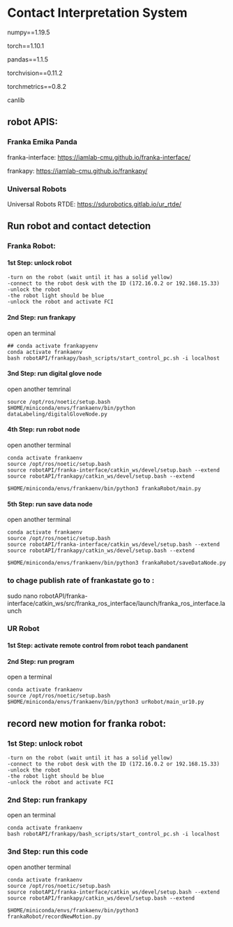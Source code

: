 # Contact Interpretation System

numpy==1.19.5

torch==1.10.1

pandas==1.1.5

torchvision==0.11.2

torchmetrics==0.8.2

canlib

## robot APIS: 

### Franka Emika Panda

franka-interface: https://iamlab-cmu.github.io/franka-interface/ 


frankapy: https://iamlab-cmu.github.io/frankapy/ 


### Universal Robots
Universal Robots RTDE: https://sdurobotics.gitlab.io/ur_rtde/

## Run robot and contact detection

### Franka Robot:

#### 1st  Step: unlock robot
	-turn on the robot (wait until it has a solid yellow)
	-connect to the robot desk with the ID (172.16.0.2 or 192.168.15.33)
	-unlock the robot
	-the robot light should be blue
	-unlock the robot and activate FCI

#### 2nd Step: run frankapy

open an terminal

	## conda activate frankapyenv
	conda activate frankaenv
	bash robotAPI/frankapy/bash_scripts/start_control_pc.sh -i localhost


#### 3nd Step: run digital glove node

open another temrinal

	source /opt/ros/noetic/setup.bash
	$HOME/miniconda/envs/frankaenv/bin/python dataLabeling/digitalGloveNode.py

#### 4th Step: run robot node

open another terminal 

	conda activate frankaenv
	source /opt/ros/noetic/setup.bash
	source robotAPI/franka-interface/catkin_ws/devel/setup.bash --extend
	source robotAPI/frankapy/catkin_ws/devel/setup.bash --extend
	
	$HOME/miniconda/envs/frankaenv/bin/python3 frankaRobot/main.py

#### 5th Step: run save data node

open another terminal

	conda activate frankaenv
	source /opt/ros/noetic/setup.bash
	source robotAPI/franka-interface/catkin_ws/devel/setup.bash --extend
	source robotAPI/frankapy/catkin_ws/devel/setup.bash --extend

	$HOME/miniconda/envs/frankaenv/bin/python3 frankaRobot/saveDataNode.py


### to chage publish rate of frankastate go to : 
sudo nano robotAPI/franka-interface/catkin_ws/src/franka_ros_interface/launch/franka_ros_interface.launch


### UR Robot

#### 1st  Step: activate remote control from robot teach pandanent


#### 2nd Step: run program

open a terminal

	conda activate frankaenv
	source /opt/ros/noetic/setup.bash
	$HOME/miniconda/envs/frankaenv/bin/python3 urRobot/main_ur10.py



## record new motion for franka robot:

### 1st  Step: unlock robot
	-turn on the robot (wait until it has a solid yellow)
	-connect to the robot desk with the ID (172.16.0.2 or 192.168.15.33)
	-unlock the robot
	-the robot light should be blue
	-unlock the robot and activate FCI

### 2nd Step: run frankapy

open an terminal

	conda activate frankaenv
	bash robotAPI/frankapy/bash_scripts/start_control_pc.sh -i localhost

### 3nd Step: run this code

open another terminal 

	conda activate frankaenv
	source /opt/ros/noetic/setup.bash
	source robotAPI/franka-interface/catkin_ws/devel/setup.bash --extend
	source robotAPI/frankapy/catkin_ws/devel/setup.bash --extend
	
	$HOME/miniconda/envs/frankaenv/bin/python3 frankaRobot/recordNewMotion.py

